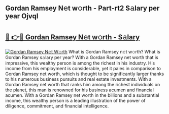 ## Gordan Ramsey N𝚎t w𝚘rth - Part-rt2 S𝚊lary per year Ojvql

# <h2><a href="http://gc0t9q.nevu.top/?p=Gordan+Ramsey">🔗 👉🔴 Gordan Ramsey N𝚎t w𝚘rth - S𝚊lary</a></h2>

[![Gordan Ramsey N𝚎t W𝚘rth](https://i.imgur.com/Oavwk0R.jpeg)](http://gc0t9q.nevu.top/?p=Gordan+Ramsey)
What is Gordan Ramsey n𝚎t w𝚘rth? What is Gordan Ramsey s𝚊lary per year?
With a Gordan Ramsey net worth that is impressive, this wealthy person is among the richest in his industry. His income from his employment is considerable, yet it pales in comparison to Gordan Ramsey net worth, which is thought to be significantly larger thanks to his numerous business pursuits and real estate investments. With a Gordan Ramsey net worth that ranks him among the richest individuals on the planet, this man is renowned for his business acumen and financial acumen. With a Gordan Ramsey net worth in the billions and a substantial income, this wealthy person is a leading illustration of the power of diligence, commitment, and financial intelligence.
